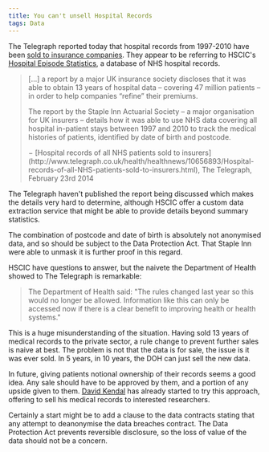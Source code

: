 ```yaml
---
title: You can't unsell Hospital Records
tags: Data
---
```

The Telegraph reported today that hospital records from 1997-2010 have been [sold to insurance companies](http://www.telegraph.co.uk/health/healthnews/10656893/Hospital-records-of-all-NHS-patients-sold-to-insurers.html). They appear to be referring to HSCIC's [Hospital Episode Statistics](http://www.hscic.gov.uk/hes), a database of NHS hospital records.
<!--more-->

<blockquote>
	<p>[&hellip;] a report by a major UK insurance society discloses that it was able to obtain 13 years of hospital data – covering 47 million patients – in order to help companies “refine” their premiums.</p>
	<p>The report by the Staple Inn Actuarial Society – a major organisation for UK insurers – details how it was able to use NHS data covering all hospital in-patient stays between 1997 and 2010 to track the medical histories of patients, identified by date of birth and postcode.</p>
	<p>− [Hospital records of all NHS patients sold to insurers](http://www.telegraph.co.uk/health/healthnews/10656893/Hospital-records-of-all-NHS-patients-sold-to-insurers.html), The Telegraph, February 23rd 2014</p>
</blockquote>

The Telegraph haven't published the report being discussed which makes the details very hard to determine, although HSCIC offer a custom data extraction service that might be able to provide details beyond summary statistics.

The combination of postcode and date of birth is absolutely not anonymised data, and so should be subject to the Data Protection Act. That Staple Inn were able to unmask it is further proof in this regard.

HSCIC have questions to answer, but the naivete the Department of Health showed to The Telegraph is remarkable:

> The Department of Health said: "The rules changed last year so this would no longer be allowed. Information like this can only be accessed now if there is a clear benefit to improving health or health systems."

This is a huge misunderstanding of the situation. Having sold 13 years of medical records to the private sector, a rule change to prevent further sales is naive at best. The problem is not that the data is for sale, the issue is it was ever sold. In 5 years, in 10 years, the DOH can just sell the new data.

In future, giving patients notional ownership of their records seems a good idea. Any sale should have to be approved by them, and a portion of any upside given to them.  [David Kendal](http://dpk.io/medicalrecords) has already started to try this approach, offering to sell his medical records to interested researchers.

Certainly a start might be to add a clause to the data contracts stating that any attempt to deanonymise the data breaches contract. The Data Protection Act prevents reversible disclosure, so the loss of value of the data should not be a concern.
